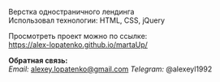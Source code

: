 Верстка одностраничного лендинга <br>
Использовал технологии: HTML, CSS, jQuery<br>

Просмотреть проект можно по ссылке: <br>
https://alex-lopatenko.github.io/martaUp/ <br>

<b>Обратная связь:</b> <br />
    <i>Email:</i> alexey.lopatenko@gmail.com
    <i>Telegram:</i> @alexeyl1992